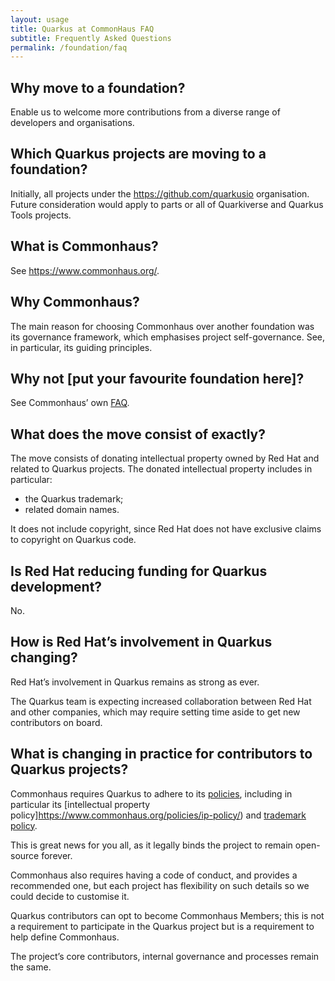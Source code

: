 ```yaml
---
layout: usage
title: Quarkus at CommonHaus FAQ
subtitle: Frequently Asked Questions
permalink: /foundation/faq
---
```


## Why move to a foundation?

Enable us to welcome more contributions from a diverse range of developers and organisations.

## Which Quarkus projects are moving to a foundation?

Initially, all projects under the https://github.com/quarkusio organisation.
Future consideration would apply to parts or all of Quarkiverse and Quarkus Tools projects. 

## What is Commonhaus?

See https://www.commonhaus.org/.

## Why Commonhaus?

The main reason for choosing Commonhaus over another foundation was its governance framework, which emphasises project self-governance.
See, in particular, its guiding principles.

## Why not [put your favourite foundation here]?

See Commonhaus’ own [FAQ](https://www.commonhaus.org/about/faq.html).

## What does the move consist of exactly?

The move consists of donating intellectual property owned by Red Hat and related to Quarkus projects.
The donated intellectual property includes in particular:

 * the Quarkus trademark;
 * related domain names.

It does not include copyright, since Red Hat does not have exclusive claims to copyright on Quarkus code.

## Is Red Hat reducing funding for Quarkus development?

No.

## How is Red Hat’s involvement in Quarkus changing?

Red Hat’s involvement in Quarkus remains as strong as ever.

The Quarkus team is expecting increased collaboration between Red Hat and other companies, which may require setting time aside to get new contributors on board.

## What is changing in practice for contributors to Quarkus projects?

Commonhaus requires Quarkus to adhere to its [policies](https://www.commonhaus.org/policies/), including in particular its [intellectual property policy]https://www.commonhaus.org/policies/ip-policy/) and [trademark policy](https://www.commonhaus.org/policies/trademark-policy/).

This is great news for you all, as it legally binds the project to remain open-source forever.

Commonhaus also requires having a code of conduct, and provides a recommended one, but each project has flexibility on such details so we could decide to customise it.

Quarkus contributors can opt to become Commonhaus Members; this is not a requirement to participate in the Quarkus project but is a requirement to help define Commonhaus.

The project’s core contributors, internal governance and processes remain the same.
